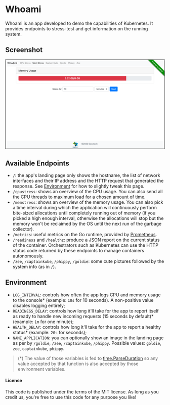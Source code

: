 # Whoami

Whoami is an app developed to demo the capabilities of Kubernetes. It provides
endpoints to stress-test and get information on the running system.

## Screenshot

![Preview](static/images/preview.png)

## Available Endpoints

- `/`: the app's landing page only shows the hostname, the list of network
  interfaces and their IP address and the HTTP request that generated the
  response. See [Environment](#Environment) for how to slightly tweak this
  page.
- `/cpustress`: shows an overview of the CPU usage. You can also send all the
  CPU threads to maximum load for a chosen amount of time.
- `/memstress`: shows an overview of the memory usage. You can also pick a time
  interval during which the application will continuously perform bite-sized
  allocations until completely running out of memory (if you picked a high
  enough interval, otherwise the allocations will stop but the memory won't be
  reclaimed by the OS until the next run of the garbage collector).
- `/metrics`: useful metrics on the Go runtime, provided by
  [Prometheus](https://prometheus.io/).
- `/readiness` and `/healthz`: produce a JSON report on the current status of
  the container. Orchestrators such as Kubernetes can use the HTTP status code
  returned by these endpoints to manage containers autonomously.
- `/zee`, `/captainkube`, `/phippy`, `/goldie`: some cute pictures followed by
  the system info (as in `/`).

## Environment
- `LOG_INTERVAL`: controls how often the app logs CPU and memory usage to the
  console\* (example: `10s` for 10 seconds). A non-positive value disables
  logging entirely;
- `READINESS_DELAY`: controls how long it'll take for the app to report itself
  as ready to handle new incoming requests (15 seconds by default)\* (example:
  `1m` for one minute);
- `HEALTH_DELAY`: controls how long it'll take for the app to report a healthy
  status\* (example: `20s` for seconds);
- `NAME_APPLICATION`: you can optionally show an image in the landing page as
  per by `/goldie`, `/zee`, `/captainkube`, `/phippy`.  Possible values:
  `goldie`, `zee`, `captainkube`, `phippy`.

> (*) The value of those variables is fed to
> [time.ParseDuration](https://pkg.go.dev/time#ParseDuration) so any value
> accepted by that function is also accepted by those environment variables.

#### License
This code is published under the terms of the MIT license. As long as you
credit us, you're free to use this code for any purpose you like!
